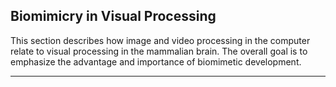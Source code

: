 ## Biomimicry in Visual Processing

This section describes how image and video processing in the computer relate to visual processing in the mammalian brain. The overall goal is to emphasize the advantage and importance of biomimetic development.


---

